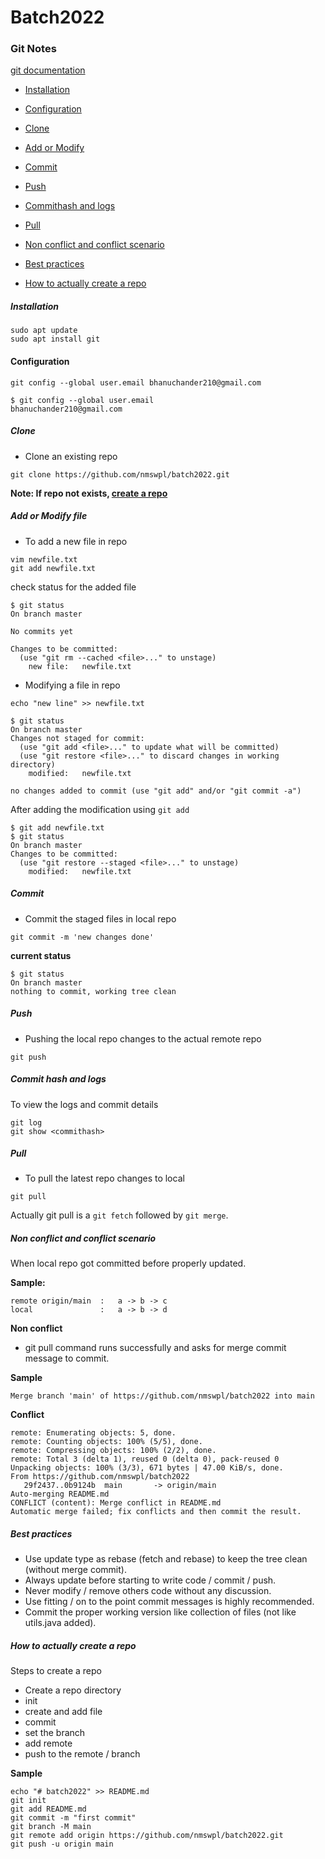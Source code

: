 # Batch2022

### Git Notes

[git documentation](https://git-scm.com/docs)


- [Installation](#installation)
- [Configuration](#configuration)
- [Clone](#clone)
- [Add or Modify](#add-or-modify-file)
- [Commit](#commit)
- [Push](#push)
- [Commithash and logs](#commit-hash-and-logs)

- [Pull](#pull)
- [Non conflict and conflict scenario](#non-conflict-and-conflict-scenario)
- [Best practices](#best-practices)


- [How to actually create a repo](#how-to-actually-create-a-repo)

##### Installation

```
sudo apt update
sudo apt install git
```

#### Configuration

```
git config --global user.email bhanuchander210@gmail.com

$ git config --global user.email
bhanuchander210@gmail.com
```

##### Clone

- Clone an existing repo

```
git clone https://github.com/nmswpl/batch2022.git
```

**Note: If repo not exists, [create a repo](#how-to-actually-create-a-repo)**


##### Add or Modify file

- To add a new file in repo

```
vim newfile.txt
git add newfile.txt
```

check status for the added file

```
$ git status
On branch master

No commits yet

Changes to be committed:
  (use "git rm --cached <file>..." to unstage)
	new file:   newfile.txt
```

- Modifying a file in repo

```
echo "new line" >> newfile.txt
```

```
$ git status
On branch master
Changes not staged for commit:
  (use "git add <file>..." to update what will be committed)
  (use "git restore <file>..." to discard changes in working directory)
	modified:   newfile.txt

no changes added to commit (use "git add" and/or "git commit -a")
```

After adding the modification using `git add`

```
$ git add newfile.txt
$ git status
On branch master
Changes to be committed:
  (use "git restore --staged <file>..." to unstage)
	modified:   newfile.txt
```

##### Commit

- Commit the staged files in local repo

```
git commit -m 'new changes done'
```

**current status**

```
$ git status
On branch master
nothing to commit, working tree clean
```

##### Push

- Pushing the local repo changes to the actual remote repo

```
git push
```


##### Commit hash and logs

To view the logs and commit details
```
git log
git show <commithash>
```

##### Pull

- To pull the latest repo changes to local

```
git pull
```

Actually git pull is a `git fetch` followed by `git merge`.

##### Non conflict and conflict scenario

When local repo got committed before properly updated.

**Sample:**
```
remote origin/main  :   a -> b -> c
local               :   a -> b -> d
```

**Non conflict**

- git pull command runs successfully and asks for merge commit message to commit.

**Sample**
```
Merge branch 'main' of https://github.com/nmswpl/batch2022 into main
```


**Conflict**

```
remote: Enumerating objects: 5, done.
remote: Counting objects: 100% (5/5), done.
remote: Compressing objects: 100% (2/2), done.
remote: Total 3 (delta 1), reused 0 (delta 0), pack-reused 0
Unpacking objects: 100% (3/3), 671 bytes | 47.00 KiB/s, done.
From https://github.com/nmswpl/batch2022
   29f2437..0b9124b  main       -> origin/main
Auto-merging README.md
CONFLICT (content): Merge conflict in README.md
Automatic merge failed; fix conflicts and then commit the result.
```


##### Best practices

- Use update type as rebase (fetch and rebase) to keep the tree clean (without merge commit).
- Always update before starting to write code / commit / push.
- Never modify / remove others code without any discussion.
- Use fitting / on to the point commit messages is highly recommended.
- Commit the proper working version like collection of files (not like utils.java added).


##### How to actually create a repo

Steps to create a repo

- Create a repo directory
- init
- create and add file
- commit
- set the branch
- add remote 
- push to the remote / branch

**Sample**
```
echo "# batch2022" >> README.md
git init
git add README.md
git commit -m "first commit"
git branch -M main
git remote add origin https://github.com/nmswpl/batch2022.git
git push -u origin main
```